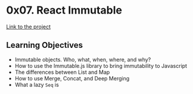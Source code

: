 # 0x07. React Immutable
[Link to the project](https://intranet.hbtn.io/projects/608)

## Learning Objectives
<ul>
<li>Immutable objects. Who, what, when, where, and why?</li>
<li>How to use the Immutable.js library to bring immutability to Javascript</li>
<li>The differences between List and Map</li>
<li>How to use Merge, Concat, and Deep Merging</li>
<li>What a lazy <code>Seq</code> is</li>
</ul>
